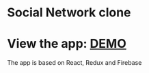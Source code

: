 # Social Network clone

# View the app: <a href="https://xeyal-i.github.io/socialapp"> DEMO </a>

The app is based on React, Redux and Firebase
